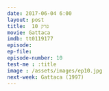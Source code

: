 ```yaml
---
date: 2017-06-04 6:00
layout: post
title: 	פרק 10
movie: Gattaca
imdb: tt0119177
episode: 
ep-file: 
episode-number: 10
test-me : :title
image : /assets/images/ep10.jpg
next-week: Gattaca (1997)
---
```

